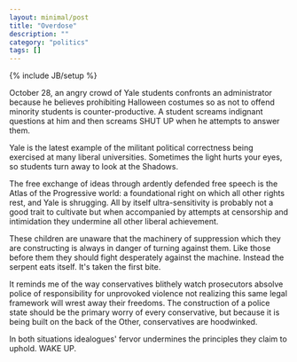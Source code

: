 ```yaml
---
layout: minimal/post
title: "Overdose"
description: ""
category: "politics"
tags: []
---
```

{% include JB/setup %}

October 28, an angry crowd of Yale students confronts an administrator because he believes prohibiting Halloween costumes so as not to offend minority students is counter-productive.
A student screams indignant questions at him and then screams SHUT UP when he attempts to answer them.

Yale is the latest example of the militant political correctness being exercised at many liberal universities.
Sometimes the light hurts your eyes, so students turn away to look at the Shadows.

The free exchange of ideas through ardently defended free speech is the Atlas of the Progressive world: a foundational right on which all other rights rest, and Yale is shrugging.
All by itself ultra-sensitivity is probably not a good trait to cultivate but when accompanied by attempts at censorship and intimidation they undermine all other liberal achievement.

These children are unaware that the machinery of suppression which they are constructing is always in danger of turning against them.
Like those before them they should fight desperately against the machine.
Instead the serpent eats itself. It's taken the first bite.

It reminds me of the way conservatives blithely watch prosecutors absolve police of responsibility for unprovoked violence not realizing this same legal framework will wrest away their freedoms.
The construction of a police state should be the primary worry of every conservative, but because it is being built on the back of the Other, conservatives are hoodwinked.

In both situations idealogues' fervor undermines the principles they claim to uphold.
WAKE UP.
